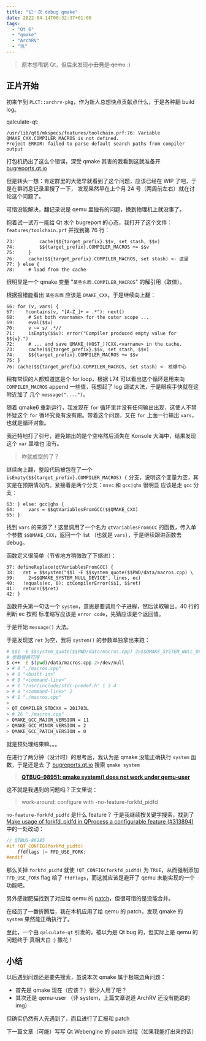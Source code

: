 ```yaml
---
title: "记一次 debug qmake"
date: 2022-04-14T00:32:37+01:00
tags:
  - "Qt 6"
  - "qmake"
  - "ArchRV"
  - "坑"
---
```


> 原本想甩锅 Qt，但后来发现~~小丑竟是 qemu~~ :)

## 正片开始

初来乍到 `PLCT::archrv-pkg`，作为新人总想快点贡献点什么，于是各种翻 build log。

qalculate-qt:

```log
/usr/lib/qt6/mkspecs/features/toolchain.prf:76: Variable QMAKE_CXX.COMPILER_MACROS is not defined.
Project ERROR: failed to parse default search paths from compiler output
```

打包机扔出了这么个错误，深受 qmake 其害的我看到这就准备开 [bugreports.qt.io](https://bugreports.qt.io)

但是转头一想：肯定群里的大佬早就看到了这个问题，应该已经在 WIP 了吧，于是在群消息记录里搜了一下，
发现果然早在上个月 24 号（两周前左右）就在讨论这个问题了。

可惜没能解决，翻记录说是 qemu 里独有的问题，换到物理机上就没事了。

抱着试一试万一能给 Qt 水个 bugreport 的心态，我打开了这个文件：`features/toolchain.prf` 并找到第 76 行：

```qmake
73:         cache($${target_prefix}.$$v, set stash, $$v)
74:         $${target_prefix}.COMPILER_MACROS += $$v
75:     }
76:     cache($${target_prefix}.COMPILER_MACROS, set stash) <- 这里
77: } else {
78:     # load from the cache
```

很明显是一个 qmake 变量 "`某些东西.COMPILER_MACROS`" 的解引用（取值）。

根据报错能看出 `某些东西` 应该是 `QMAKE_CXX`，于是继续向上翻：

```qmake
66: for (v, vars) {
67:    !contains(v, "[A-Z_]+ = .*"): next()
68:     # Set both <varname> for the outer scope ...
69:     eval($$v)
70:     v ~= s/ .*//
71:     isEmpty($$v): error("Compiler produced empty value for $${v}.")
72:     # ... and save QMAKE_(HOST_)?CXX.<varname> in the cache.
73:     cache($${target_prefix}.$$v, set stash, $$v)
74:     $${target_prefix}.COMPILER_MACROS += $$v
75: }
76: cache($${target_prefix}.COMPILER_MACROS, set stash) <- 核爆中心
```

稍有常识的人都知道这是个 for loop，根据 L74 可以看出这个循环是用来向
`COMPILER_MACROS` append 一些值，我想起了 log 调试大法，于是眼疾手快就在这附近加了
几个 `message("....")`。

随着 qmake6 重新运行，我发现在 `for` 循环里并没有任何输出出现，这使人不禁怀疑这个
`for` 循环究竟有没有跑。带着这个问题，又在 `for` 上面一行输出 `vars`，也就是循环对象。

我还特地打了引号，避免输出的是个空格然后消失在 Konsole 大海中，结果发现这个 `var` 里啥也
没有。

> 咋就成空的了？

继续向上翻，整段代码被包在了一个 `isEmpty($${target_prefix}.COMPILER_MACROS) {`
分支，说明这个变量为空，其实是在预期情况内。紧接着是两个分支：`msvc` 和 `gcc|ghs` 很明显
应该是走 `gcc` 分支：

```qmake
63: } else: gcc|ghs {
64:     vars = $$qtVariablesFromGCC($$QMAKE_CXX)
65: }
```

找到 `vars` 的来源了！这里调用了一个名为 `qtVariablesFromGCC` 的函数，传入单个参数
`$$QMAKE_CXX`，返回一个 list （也就是 `vars`），于是继续跟进函数去 debug。

函数定义很简单（节省地方稍微改了下缩进）：

```qmake
37: defineReplace(qtVariablesFromGCC) {
38:   ret = $$system("$$1 -E $$system_quote($$PWD/data/macros.cpp) \
39:     2>$$QMAKE_SYSTEM_NULL_DEVICE", lines, ec)
40:   !equals(ec, 0): qtCompilerError($$1, $$ret)
41:   return($$ret)
42: }
```

函数开头第一句话一个 `system`，意思是要调用个子进程，然后读取输出。40 行的判断 ec 按照
标准缩写应该是 `error code`，先猜应该是个返回值。

于是开始 `message()` 大法。

于是发现这 `ret` 为空，我将 `system()` 的参数单独拿出来跑：

```bash
# $$1 -E $$system_quote($$PWD/data/macros.cpp) 2>$$QMAKE_SYSTEM_NULL_DEVICE
# 参数替换可得
$ c++ -E $(pwd)/data/macros.cpp 2>/dev/null
> # 0 "./macros.cpp"
> # 0 "<built-in>"
> # 0 "<command-line>"
> # 1 "/usr/include/stdc-predef.h" 1 3 4
> # 0 "<command-line>" 2
> # 1 "./macros.cpp"
>
> QT_COMPILER_STDCXX = 201703L
> # 26 "./macros.cpp"
> QMAKE_GCC_MAJOR_VERSION = 11
> QMAKE_GCC_MINOR_VERSION = 2
> QMAKE_GCC_PATCH_VERSION = 0
```

就是预处理结果嘛。。。

在进行了两分钟（没计时）的思考后，我认为是 qmake 没能正确执行 `system` 函数，于是还是去
了 [bugreports.qt.io](https://bugreports.qt.io) 搜索 `qmake system`

> [**QTBUG-98951: qmake system() does not work under qemu-user**](https://bugreports.qt.io/browse/QTBUG-98951)

这不就是我遇到的问题吗？正文里说：

> work-around: configure with -no-feature-forkfd_pidfd

`no-feature-forkfd_pidfd` 是什么 feature？ 于是我继续按关键字搜索，找到了 [Make usage of forkfd_pidfd in QProcess a configurable feature (#313894)](https://codereview.qt-project.org/c/qt/qtbase/+/313894) 中的一处改动：

```cpp
// QTBUG-86285
#if !QT_CONFIG(forkfd_pidfd)
    ffdflags |= FFD_USE_FORK;
#endif
```

那么关掉 `forkfd_pidfd` 就使 `!QT_CONFIG(forkfd_pidfd)` 为 `TRUE`，从而强制添加
`FFD_USE_FORK` flag 给了 `ffdflags`，而这就应该是避开了 qemu 未能实现的一个功能吧。

另外感谢肥猫找到了对应给 qemu 的 [patch](https://patchew.org/QEMU/mvm4kadwyrm.fsf@suse.de/)，但很可惜的是没能合并。

在经历了一番折腾后，我在本机应用了给 qemu 的 patch，发现 qmake 的 `system` 果然能正确执行了。

至此，一个由 `qalculate-qt` 引发的，被以为是 Qt bug 的，但实际上是 qemu 的问题终于
真相大白 :) 撒花！

## 小结

以后遇到问题还是要先搜索，虽说本次 qmake 属于极端边角问题：

- 首先是 qmake 现在（应该？）很少人用了吧？
- 其次还是 qemu-user （非 system，上篇文章说道 ArchRV 还没有能跑的 img）

但确实仍然有人先遇到了，而且进行了汇报和 patch

下一篇文章（可能）写写 Qt Webengine 的 patch 过程（如果我能打出来的话）
